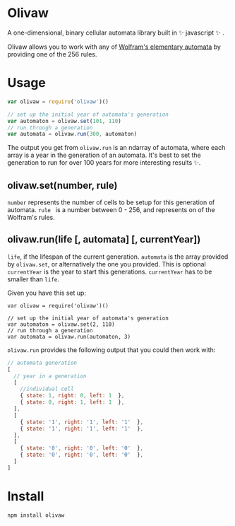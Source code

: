 # Olivaw

A one-dimensional, binary cellular automata library built in ✨  javascript ✨ .

Olivaw allows you to work with any of [Wolfram's elementary automata](https://en.wikipedia.org/wiki/Elementary_cellular_automaton) by providing one of the 256 rules. 

# Usage

```javascript
var olivaw = require('olivaw')()

// set up the initial year of automata's generation
var automaton = olivaw.set(101, 110)
// run through a generation
var automata = olivaw.run(300, automaton)
```

The output you get from `olivaw.run` is an ndarray of automata, where each array is a year in the generation of an automata. It's best to set the generation to run for over 100 years for more interesting results :sparkles:.

## olivaw.set(number, rule)
`number` represents the number of cells to be setup for this generation of automata.
`rule ` is a number between 0 - 256, and represents on of the Wolfram's rules.

## olivaw.run(life [, automata] [, currentYear])
`life`, if the lifespan of the current generation.
`automata` is the array provided by `olivaw.set`, or alternatively the one you provided. This is optional
`currentYear` is the year to start this generations. `currentYear` has to be smaller than `life`.

Given you have this set up:

```
var olivaw = require('olivaw')()

// set up the initial year of automata's generation
var automaton = olivaw.set(2, 110)
// run through a generation
var automata = olivaw.run(automaton, 3)

```

`olivaw.run` provides the following output that you could then work with:

```javascript
// automata generation
[ 
  // year in a generation
  [     
    //individual cell
    { state: 1, right: 0, left: 1  },
    { state: 0, right: 1, left: 1  },
  ],
  [ 
    { state: '1', right: '1', left: '1'  },
    { state: '1', right: '1', left: '1'  },
  ],
  [ 
    { state: '0', right: '0', left: '0'  },
    { state: '0', right: '0', left: '0'  },
  ]
]

```

# Install

```bash
npm install olivaw
```
